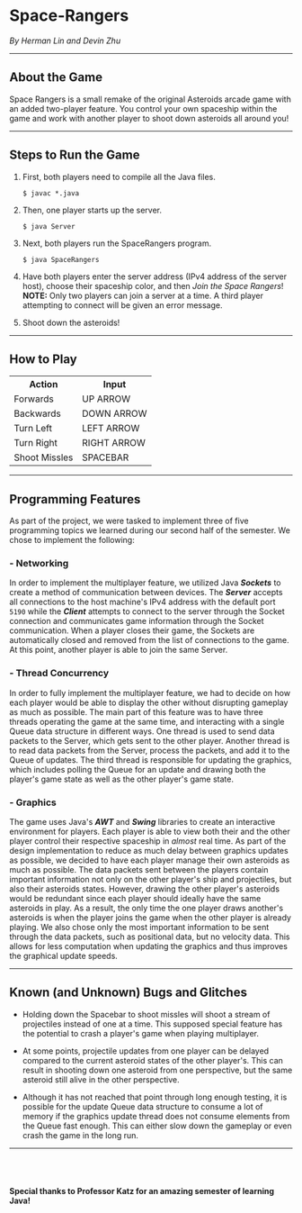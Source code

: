 # Space-Rangers

_By Herman Lin and Devin Zhu_

---

## About the Game

Space Rangers is a small remake of the original Asteroids arcade game with an added two-player feature. You control your own spaceship within the game and work with another player to shoot down asteroids all around you!

---

## Steps to Run the Game

1. First, both players need to compile all the Java files.

    `$ javac *.java`

2. Then, one player starts up the server.

    `$ java Server`

3. Next, both players run the SpaceRangers program.

    `$ java SpaceRangers`

4. Have both players enter the server address (IPv4 address of the server host), choose their spaceship color, and then _Join the Space Rangers_! **NOTE:** Only two players can join a server at a time. A third player attempting to connect will be given an error message.

5. Shoot down the asteroids!

---

## How to Play

<table align=center>
    <tr>
        <th>Action</th>
        <th>Input</th>
    </tr>
    <tr>
        <td>Forwards</td>
        <td>UP ARROW</td>
    </tr>
    <tr>
        <td>Backwards</td>
        <td>DOWN ARROW</td>
    </tr>
    <tr>
        <td>Turn Left</td>
        <td>LEFT ARROW</td>
    </tr>
    <tr>
        <td>Turn Right</td>
        <td>RIGHT ARROW</td>
    </tr>
    <tr>
        <td>Shoot Missles</td>
        <td>SPACEBAR</td>
    </tr>
</table>

---

## Programming Features

As part of the project, we were tasked to implement three of five programming topics we learned during our second half of the semester. We chose to implement the following:

### - Networking

In order to implement the multiplayer feature, we utilized Java **_Sockets_** to create a method of communication between devices. The **_Server_** accepts all connections to the host machine's IPv4 address with the default port `5190` while the **_Client_** attempts to connect to the server through the Socket connection and communicates game information through the Socket communication. When a player closes their game, the Sockets are automatically closed and removed from the list of connections to the game. At this point, another player is able to join the same Server.

### - Thread Concurrency

In order to fully implement the multiplayer feature, we had to decide on how each player would be able to display the other without disrupting gameplay as much as possible. The main part of this feature was to have three threads operating the game at the same time, and interacting with a single Queue data structure in different ways. One thread is used to send data packets to the Server, which gets sent to the other player. Another thread is to read data packets from the Server, process the packets, and add it to the Queue of updates. The third thread is responsible for updating the graphics, which includes polling the Queue for an update and drawing both the player's game state as well as the other player's game state. 

### - Graphics

The game uses Java's **_AWT_** and **_Swing_** libraries to create an interactive environment for players. Each player is able to view both their and the  other player control their respective spaceship in _almost_ real time. As part of the design implementation to reduce as much delay between graphics updates as possible, we decided to have each player manage their own asteroids as much as possible. The data packets sent between the players contain important information not only on the other player's ship and projectiles, but also their asteroids states. However, drawing the other player's asteroids would be redundant since each player should ideally have the same asteroids in play. As a result, the only time the one player draws another's asteroids is when the player joins the game when the other player is already playing. We also chose only the most important information to be sent through the data packets, such as positional data, but no velocity data. This allows for less computation when updating the graphics and thus improves the graphical update speeds.

---

## Known (and Unknown) Bugs and Glitches

* Holding down the Spacebar to shoot missles will shoot a stream of projectiles instead of one at a time. This supposed special feature has the potential to crash a player's game when playing multiplayer.

* At some points, projectile updates from one player can be delayed compared to the current asteroid states of the other player's. This can result in shooting down one asteroid from one perspective, but the same asteroid still alive in the other perspective. 

* Although it has not reached that point through long enough testing, it is possible for the update Queue data structure to consume a lot of memory if the graphics update thread does not consume elements from the Queue fast enough. This can either slow down the gameplay or even crash the game in the long run.

---

<br>
</br>

#### Special thanks to Professor Katz for an amazing semester of learning Java!